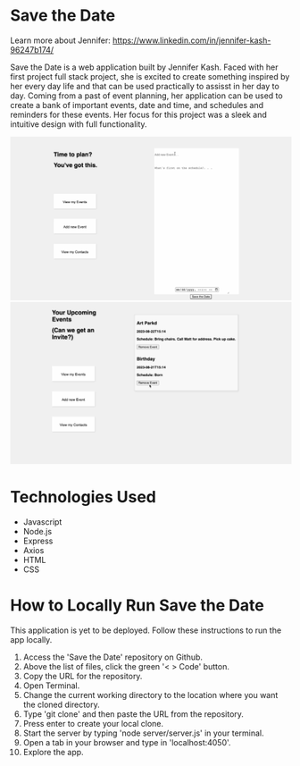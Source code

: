 # **Save the Date**


Learn more about Jennifer: https://www.linkedin.com/in/jennifer-kash-96247b174/


Save the Date is a web application built by Jennifer Kash. Faced with her first project
full stack project, she is excited to create something inspired by her every day life 
and that can be used practically to assisst in her day to day. Coming from a past of event planning, her application can be used to create a bank of important events, date and time, and schedules and reminders for these events. Her focus for this project was a sleek and intuitive design with full functionality. 

![alt text](https://github.com/jckash/CAPSTONE_1/blob/main/ReadMe%20screenshot%201.png)
![alt text](https://github.com/jckash/CAPSTONE_1/blob/main/Read%20Me%20screenshot%202.png)

# Technologies Used
- Javascript
- Node.js
- Express
- Axios
- HTML
- CSS

# How to Locally Run Save the Date

This application is yet to be deployed. Follow these instructions to run the app locally. 

1. Access the 'Save the Date' repository on Github.
2. Above the list of files, click the green '< > Code' button. 
3. Copy the URL for the repository. 
4. Open Terminal.
5. Change the current working directory to the location where you want the cloned directory.
6. Type 'git clone' and then paste the URL from the repository. 
7. Press enter to create your local clone. 
8. Start the server by typing 'node server/server.js' in your terminal. 
9. Open a tab in your browser and type in 'localhost:4050'.
10. Explore the app.

<a href="https://youtu.be/6Y3IJ5mdj30" width="240" height="180" border="10" /></a>

